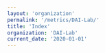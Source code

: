 ```yaml
---
layout: 'organization'
permalink: '/metrics/DAI-Lab/'
title: 'Index'
organization: 'DAI-Lab'
current_date: '2020-01-01'
---
```

